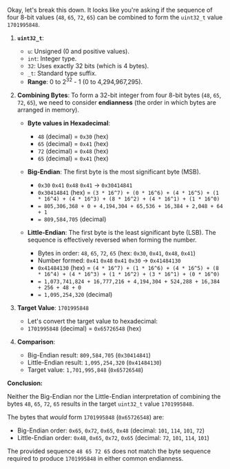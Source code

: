 Okay, let's break this down. It looks like you're asking if the sequence of four 8-bit values (`48`, `65`, `72`, `65`) can be combined to form the `uint32_t` value `1701995848`.

1.  **`uint32_t`**:
    *   `u`: Unsigned (0 and positive values).
    *   `int`: Integer type.
    *   `32`: Uses exactly 32 bits (which is 4 bytes).
    *   `_t`: Standard type suffix.
    *   **Range**: 0 to 2<sup>32</sup> - 1 (0 to 4,294,967,295).

2.  **Combining Bytes**: To form a 32-bit integer from four 8-bit bytes (`48`, `65`, `72`, `65`), we need to consider **endianness** (the order in which bytes are arranged in memory).

    *   **Byte values in Hexadecimal**:
        *   `48` (decimal) = `0x30` (hex)
        *   `65` (decimal) = `0x41` (hex)
        *   `72` (decimal) = `0x48` (hex)
        *   `65` (decimal) = `0x41` (hex)

    *   **Big-Endian**: The first byte is the most significant byte (MSB).
        *   `0x30` `0x41` `0x48` `0x41` -> `0x30414841`
        *   `0x30414841` (hex) = `(3 * 16^7) + (0 * 16^6) + (4 * 16^5) + (1 * 16^4) + (4 * 16^3) + (8 * 16^2) + (4 * 16^1) + (1 * 16^0)`
        *   `= 805,306,368 + 0 + 4,194,304 + 65,536 + 16,384 + 2,048 + 64 + 1`
        *   `= 809,584,705` (decimal)

    *   **Little-Endian**: The first byte is the least significant byte (LSB). The sequence is effectively reversed when forming the number.
        *   Bytes in order: `48`, `65`, `72`, `65` (hex: `0x30`, `0x41`, `0x48`, `0x41`)
        *   Number formed: `0x41` `0x48` `0x41` `0x30` -> `0x41484130`
        *   `0x41484130` (hex) = `(4 * 16^7) + (1 * 16^6) + (4 * 16^5) + (8 * 16^4) + (4 * 16^3) + (1 * 16^2) + (3 * 16^1) + (0 * 16^0)`
        *   `= 1,073,741,824 + 16,777,216 + 4,194,304 + 524,288 + 16,384 + 256 + 48 + 0`
        *   `= 1,095,254,320` (decimal)

3.  **Target Value**: `1701995848`
    *   Let's convert the target value to hexadecimal:
    *   `1701995848` (decimal) = `0x65726548` (hex)

4.  **Comparison**:
    *   Big-Endian result: `809,584,705` (`0x30414841`)
    *   Little-Endian result: `1,095,254,320` (`0x41484130`)
    *   Target value: `1,701,995,848` (`0x65726548`)

**Conclusion:**

Neither the Big-Endian nor the Little-Endian interpretation of combining the bytes `48`, `65`, `72`, `65` results in the target `uint32_t` value `1701995848`.

The bytes that *would* form `1701995848` (`0x65726548`) are:
*   Big-Endian order: `0x65`, `0x72`, `0x65`, `0x48` (decimal: `101`, `114`, `101`, `72`)
*   Little-Endian order: `0x48`, `0x65`, `0x72`, `0x65` (decimal: `72`, `101`, `114`, `101`)

The provided sequence `48 65 72 65` does not match the byte sequence required to produce `1701995848` in either common endianness.